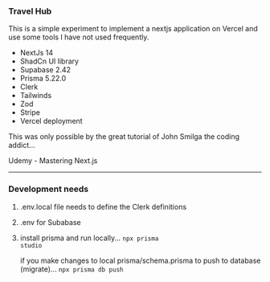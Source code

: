 ### Travel Hub

This is a simple experiment to implement a nextjs application on Vercel and use some tools I have not used frequently.

-   NextJs 14
-   ShadCn UI library
-   Supabase 2.42
-   Prisma 5.22.0
-   Clerk
-   Tailwinds
-   Zod
-   Stripe
-   Vercel deployment

This was only possible by the great tutorial of John Smilga the coding addict...

Udemy - Mastering Next.js

---

### Development needs

1. .env.local file needs to define the Clerk definitions
2. .env for Subabase
3. install prisma and run locally...
   <code>npx prisma studio</code>

    if you make changes to local prisma/schema.prisma to push to database (migrate)...
    <code>npx prisma db push
    </code>
